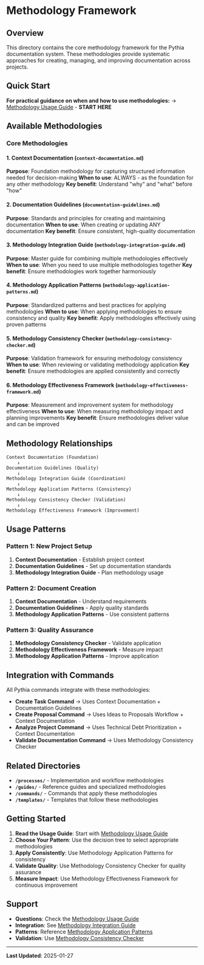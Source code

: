 # Methodology Framework

## Overview

This directory contains the core methodology framework for the Pythia documentation system. These methodologies provide systematic approaches for creating, managing, and improving documentation across projects.

## Quick Start

**For practical guidance on when and how to use methodologies:**
→ [Methodology Usage Guide](methodology-usage-guide.md) - **START HERE**

## Available Methodologies

### Core Methodologies

#### 1. **Context Documentation** (`context-documentation.md`)

**Purpose**: Foundation methodology for capturing structured information needed for decision-making
**When to use**: ALWAYS - as the foundation for any other methodology
**Key benefit**: Understand "why" and "what" before "how"

#### 2. **Documentation Guidelines** (`documentation-guidelines.md`)

**Purpose**: Standards and principles for creating and maintaining documentation
**When to use**: When creating or updating ANY documentation
**Key benefit**: Ensure consistent, high-quality documentation

#### 3. **Methodology Integration Guide** (`methodology-integration-guide.md`)

**Purpose**: Master guide for combining multiple methodologies effectively
**When to use**: When you need to use multiple methodologies together
**Key benefit**: Ensure methodologies work together harmoniously

#### 4. **Methodology Application Patterns** (`methodology-application-patterns.md`)

**Purpose**: Standardized patterns and best practices for applying methodologies
**When to use**: When applying methodologies to ensure consistency and quality
**Key benefit**: Apply methodologies effectively using proven patterns

#### 5. **Methodology Consistency Checker** (`methodology-consistency-checker.md`)

**Purpose**: Validation framework for ensuring methodology consistency
**When to use**: When reviewing or validating methodology application
**Key benefit**: Ensure methodologies are applied consistently and correctly

#### 6. **Methodology Effectiveness Framework** (`methodology-effectiveness-framework.md`)

**Purpose**: Measurement and improvement system for methodology effectiveness
**When to use**: When measuring methodology impact and planning improvements
**Key benefit**: Ensure methodologies deliver value and can be improved

## Methodology Relationships

```
Context Documentation (Foundation)
    ↓
Documentation Guidelines (Quality)
    ↓
Methodology Integration Guide (Coordination)
    ↓
Methodology Application Patterns (Consistency)
    ↓
Methodology Consistency Checker (Validation)
    ↓
Methodology Effectiveness Framework (Improvement)
```

## Usage Patterns

### Pattern 1: New Project Setup

1. **Context Documentation** - Establish project context
2. **Documentation Guidelines** - Set up documentation standards
3. **Methodology Integration Guide** - Plan methodology usage

### Pattern 2: Document Creation

1. **Context Documentation** - Understand requirements
2. **Documentation Guidelines** - Apply quality standards
3. **Methodology Application Patterns** - Use consistent patterns

### Pattern 3: Quality Assurance

1. **Methodology Consistency Checker** - Validate application
2. **Methodology Effectiveness Framework** - Measure impact
3. **Methodology Application Patterns** - Improve application

## Integration with Commands

All Pythia commands integrate with these methodologies:

- **Create Task Command** → Uses Context Documentation + Documentation Guidelines
- **Create Proposal Command** → Uses Ideas to Proposals Workflow + Context Documentation
- **Analyze Project Command** → Uses Technical Debt Prioritization + Context Documentation
- **Validate Documentation Command** → Uses Methodology Consistency Checker

## Related Directories

- **`/processes/`** - Implementation and workflow methodologies
- **`/guides/`** - Reference guides and specialized methodologies
- **`/commands/`** - Commands that apply these methodologies
- **`/templates/`** - Templates that follow these methodologies

## Getting Started

1. **Read the Usage Guide**: Start with [Methodology Usage Guide](methodology-usage-guide.md)
2. **Choose Your Pattern**: Use the decision tree to select appropriate methodologies
3. **Apply Consistently**: Use Methodology Application Patterns for consistency
4. **Validate Quality**: Use Methodology Consistency Checker for quality assurance
5. **Measure Impact**: Use Methodology Effectiveness Framework for continuous improvement

## Support

- **Questions**: Check the [Methodology Usage Guide](methodology-usage-guide.md)
- **Integration**: See [Methodology Integration Guide](methodology-integration-guide.md)
- **Patterns**: Reference [Methodology Application Patterns](methodology-application-patterns.md)
- **Validation**: Use [Methodology Consistency Checker](methodology-consistency-checker.md)

---

**Last Updated**: 2025-01-27
